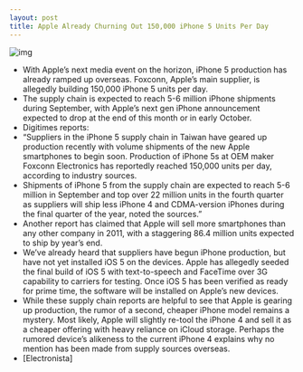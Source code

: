 ```yaml
---
layout: post
title: Apple Already Churning Out 150,000 iPhone 5 Units Per Day
---
```

![img](http://media.idownloadblog.com/wp-content/uploads/2011/09/foxconn-factory-death-employee-e1315490557878.jpeg)
* With Apple’s next media event on the horizon, iPhone 5 production has already ramped up overseas. Foxconn, Apple’s main supplier, is allegedly building 150,000 iPhone 5 units per day.
* The supply chain is expected to reach 5-6 million iPhone shipments during September, with Apple’s next gen iPhone announcement expected to drop at the end of this month or in early October.
* Digitimes reports:
* “Suppliers in the iPhone 5 supply chain in Taiwan have geared up production recently with volume shipments of the new Apple smartphones to begin soon. Production of iPhone 5s at OEM maker Foxconn Electronics has reportedly reached 150,000 units per day, according to industry sources.
* Shipments of iPhone 5 from the supply chain are expected to reach 5-6 million in September and top over 22 million units in the fourth quarter as suppliers will ship less iPhone 4 and CDMA-version iPhones during the final quarter of the year, noted the sources.”
* Another report has claimed that Apple will sell more smartphones than any other company in 2011, with a staggering 86.4 million units expected to ship by year’s end.
* We’ve already heard that suppliers have begun iPhone production, but have not yet installed iOS 5 on the devices. Apple has allegedly seeded the final build of iOS 5 with text-to-speech and FaceTime over 3G capability to carriers for testing. Once iOS 5 has been verified as ready for prime time, the software will be installed on Apple’s new devices.
* While these supply chain reports are helpful to see that Apple is gearing up production, the rumor of a second, cheaper iPhone model remains a mystery. Most likely, Apple will slightly re-tool the iPhone 4 and sell it as a cheaper offering with heavy reliance on iCloud storage. Perhaps the rumored device’s alikeness to the current iPhone 4 explains why no mention has been made from supply sources overseas.
* [Electronista]

